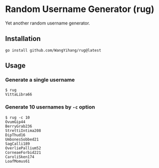 # Random Username Generator (rug)

Yet another random username generator.

## Installation

```
go install github.com/WangYihang/rug@latest
```

## Usage

### Generate a single username

```
$ rug
VittaLibra66
```

### Generate 10 usernames by `-c` option

```
$ rug -c 10
OvumGip44
BerryGrab236
StrettiIntima208
DipThud16
UmbonesSobbed21
SagCalli189
OverliePallium52
CorneaeForbid221
CaroliSken174
LoafMomus61
```
